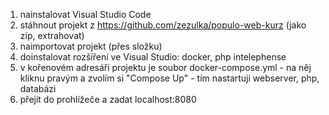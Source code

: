 1. nainstalovat Visual Studio Code
2. stáhnout projekt z https://github.com/zezulka/populo-web-kurz (jako zip, extrahovat)
3. naimportovat projekt (přes složku)
4. doinstalovat rozšíření ve Visual Studio: docker, php intelephense
5. v kořenovém adresáři projektu je soubor docker-compose.yml - na něj kliknu pravým a zvolím si "Compose Up" - tím nastartuji webserver, php, databázi
6. přejít do prohlížeče a zadat localhost:8080